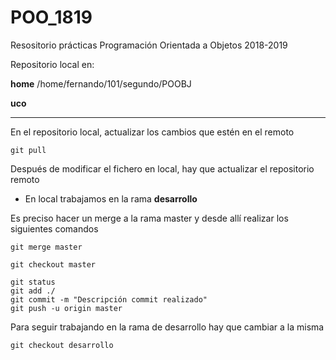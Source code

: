 # POO_1819

Resositorio prácticas Programación Orientada a Objetos 2018-2019

Repositorio local en:

**home** 
/home/fernando/101/segundo/POOBJ

**uco**


***

En el repositorio local, actualizar los cambios que estén en el remoto



    git pull

Después de modificar el fichero en local, hay que actualizar el repositorio remoto
    
* En local trabajamos en la rama **desarrollo**

Es preciso hacer un merge a la rama master y desde allí realizar los siguientes comandos
    
 
  
    git merge master
    
    git checkout master
    
    git status
    git add ./
    git commit -m "Descripción commit realizado"
    git push -u origin master

Para seguir trabajando en la rama de desarrollo hay que cambiar a la misma

    git checkout desarrollo
